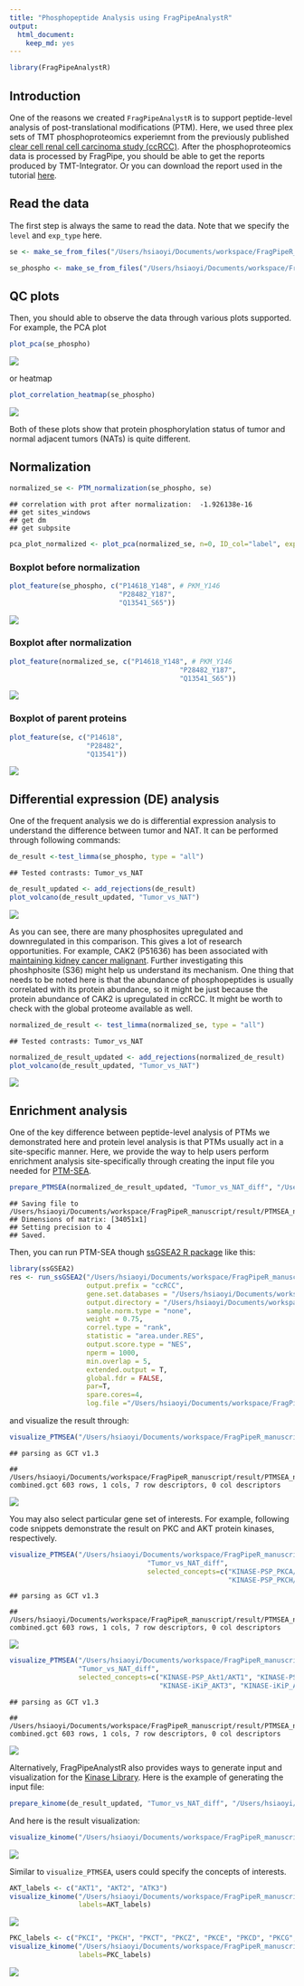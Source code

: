 ```yaml
---
title: "Phosphopeptide Analysis using FragPipeAnalystR"
output:
  html_document:
    keep_md: yes
---
```



``` r
library(FragPipeAnalystR)
```

## Introduction
One of the reasons we created `FragPipeAnalystR` is to support peptide-level analysis of post-translational modifications (PTM). Here, we used three plex sets of TMT phosphoproteomics experiemnt from the previously published [clear cell renal cell carcinoma study (ccRCC)](https://www.sciencedirect.com/science/article/pii/S0092867419311237?via%3Dihub). After the phosphoproteomics data is processed by FragPipe, you should be able to get the reports produced by TMT-Integrator. Or you can download the report used in the tutorial [here](https://drive.google.com/drive/u/2/folders/1x8DCxGKdsZQmYGsv3vSWfj1IYRPzykmT).

## Read the data

The first step is always the same to read the data. Note that we specify the `level` and `exp_type` here.


``` r
se <- make_se_from_files("/Users/hsiaoyi/Documents/workspace/FragPipeR_manuscript/data/TMT_4plex/ratio_protein_MD.tsv", "/Users/hsiaoyi/Documents/workspace/FragPipeR_manuscript/data/TMT_4plex/experiment_annotation_clean.tsv", level="protein", type = "TMT")
```


``` r
se_phospho <- make_se_from_files("/Users/hsiaoyi/Documents/workspace/FragPipeR_manuscript/data/TMT_phospho_4plex/ratio_single-site_MD.tsv", "/Users/hsiaoyi/Documents/workspace/FragPipeR_manuscript/data/TMT_4plex/experiment_annotation_clean.tsv", level="peptide", type = "TMT", exp_type="phospho")
```

## QC plots

Then, you should able to observe the data through various plots supported. For example, the PCA plot 

``` r
plot_pca(se_phospho)
```

![](phospho_TMT_tutorial_files/figure-html/unnamed-chunk-3-1.png)<!-- -->

or heatmap

``` r
plot_correlation_heatmap(se_phospho)
```

![](phospho_TMT_tutorial_files/figure-html/unnamed-chunk-4-1.png)<!-- -->

Both of these plots show that protein phosphorylation status of tumor and normal adjacent tumors (NATs) is quite different.

## Normalization

``` r
normalized_se <- PTM_normalization(se_phospho, se)
```

```
## correlation with prot after normalization:  -1.926138e-16 
## get sites_windows 
## get dm 
## get subpsite
```

``` r
pca_plot_normalized <- plot_pca(normalized_se, n=0, ID_col="label", exp="TMT", interactive = F)
```

### Boxplot before normalization

``` r
plot_feature(se_phospho, c("P14618_Y148", # PKM_Y146
                           "P28482_Y187",
                           "Q13541_S65"))
```

![](phospho_TMT_tutorial_files/figure-html/unnamed-chunk-6-1.png)<!-- -->

### Boxplot after normalization

``` r
plot_feature(normalized_se, c("P14618_Y148", # PKM_Y146
                                          "P28482_Y187",
                                          "Q13541_S65"))
```

![](phospho_TMT_tutorial_files/figure-html/unnamed-chunk-7-1.png)<!-- -->

### Boxplot of parent proteins

``` r
plot_feature(se, c("P14618",
                   "P28482",
                   "Q13541"))
```

![](phospho_TMT_tutorial_files/figure-html/unnamed-chunk-8-1.png)<!-- -->


## Differential expression (DE) analysis

One of the frequent analysis we do is differential expression analysis to understand the difference between tumor and NAT. It can be performed through following commands:


``` r
de_result <-test_limma(se_phospho, type = "all")
```

```
## Tested contrasts: Tumor_vs_NAT
```

``` r
de_result_updated <- add_rejections(de_result)
plot_volcano(de_result_updated, "Tumor_vs_NAT")
```

![](phospho_TMT_tutorial_files/figure-html/unnamed-chunk-9-1.png)<!-- -->

As you can see, there are many phosphosites upregulated and downregulated in this comparison. This gives a lot of research opportunities. For example, CAK2 (P51636) has been associated with [maintaining kidney cancer malignant](https://pubmed.ncbi.nlm.nih.gov/30288056/). Further investigating this phoshphosite (S36) might help us understand its mechanism. One thing that needs to be noted here is that the abundance of phosphopeptides is usually correlated with its protein abundance, so it might be just because the protein abundance of CAK2 is upregulated in ccRCC. It might be worth to check with the global proteome available as well. 


``` r
normalized_de_result <- test_limma(normalized_se, type = "all")
```

```
## Tested contrasts: Tumor_vs_NAT
```

``` r
normalized_de_result_updated <- add_rejections(normalized_de_result)
plot_volcano(de_result_updated, "Tumor_vs_NAT")
```

![](phospho_TMT_tutorial_files/figure-html/unnamed-chunk-10-1.png)<!-- -->

## Enrichment analysis
One of the key difference between peptide-level analysis of PTMs we demonstrated here and protein level analysis is that PTMs usually act in a site-specific manner. Here, we provide the way to help users perform enrichment analysis site-specifically through creating the input file you needed for [PTM-SEA](https://doi.org/10.1074/mcp.tir118.000943).

``` r
prepare_PTMSEA(normalized_de_result_updated, "Tumor_vs_NAT_diff", "/Users/hsiaoyi/Documents/workspace/FragPipeR_manuscript/result/PTMSEA_new/result.gct")
```

```
## Saving file to  /Users/hsiaoyi/Documents/workspace/FragPipeR_manuscript/result/PTMSEA_new/result.gct 
## Dimensions of matrix: [34051x1]
## Setting precision to 4
## Saved.
```

Then, you can run PTM-SEA though [ssGSEA2 R package](https://github.com/nicolerg/ssGSEA2) like this:

``` r
library(ssGSEA2)
res <- run_ssGSEA2("/Users/hsiaoyi/Documents/workspace/FragPipeR_manuscript/result/PTMSEA_new/result.gct",
                   output.prefix = "ccRCC",
                   gene.set.databases = "/Users/hsiaoyi/Documents/workspace/FragPipeR_manuscript/db_ptm.sig.db.all.v2.0.0/ptm.sig.db.all.flanking.human.v2.0.0.gmt",
                   output.directory = "/Users/hsiaoyi/Documents/workspace/FragPipeR_manuscript/result/PTMSEA_new/result",
                   sample.norm.type = "none", 
                   weight = 0.75, 
                   correl.type = "rank", 
                   statistic = "area.under.RES",
                   output.score.type = "NES", 
                   nperm = 1000, 
                   min.overlap = 5, 
                   extended.output = T,
                   global.fdr = FALSE,
                   par=T,
                   spare.cores=4,
                   log.file ="/Users/hsiaoyi/Documents/workspace/FragPipeR_manuscript/result/PTMSEA_new/ccRCC_PTMSEA.log")
```

and visualize the result through:


``` r
visualize_PTMSEA("/Users/hsiaoyi/Documents/workspace/FragPipeR_manuscript/result/PTMSEA_new/result/ccRCC-combined.gct", "Tumor_vs_NAT_diff")
```

```
## parsing as GCT v1.3
```

```
## /Users/hsiaoyi/Documents/workspace/FragPipeR_manuscript/result/PTMSEA_new/result/ccRCC-combined.gct 603 rows, 1 cols, 7 row descriptors, 0 col descriptors
```

![](phospho_TMT_tutorial_files/figure-html/unnamed-chunk-13-1.png)<!-- -->

You may also select particular gene set of interests. For example, following code snippets demonstrate the result on PKC and AKT protein kinases, respectively.


``` r
visualize_PTMSEA("/Users/hsiaoyi/Documents/workspace/FragPipeR_manuscript/result/PTMSEA_new/result/ccRCC-combined.gct",
                                  "Tumor_vs_NAT_diff",
                                  selected_concepts=c("KINASE-PSP_PKCA/PRKCA", "KINASE-PSP_PKCB/PRKCB", "KINASE-PSP_PKCG/PRKCG", "KINASE-PSP_PKCB_iso2/PRKCB", "KINASE-PSP_PKCD/PRKCD", "KINASE-PSP_PKCI/PRKCI", "KINASE-PSP_PKCT/PRKCQ",
                                                      "KINASE-PSP_PKCH/PRKCH", "KINASE-PSP_PKCE/PRKCE", "KINASE-PSP_PKCZ/PRKCZ"))
```

```
## parsing as GCT v1.3
```

```
## /Users/hsiaoyi/Documents/workspace/FragPipeR_manuscript/result/PTMSEA_new/result/ccRCC-combined.gct 603 rows, 1 cols, 7 row descriptors, 0 col descriptors
```

![](phospho_TMT_tutorial_files/figure-html/unnamed-chunk-14-1.png)<!-- -->


``` r
visualize_PTMSEA("/Users/hsiaoyi/Documents/workspace/FragPipeR_manuscript/result/PTMSEA_new/result/ccRCC-combined.gct",
                 "Tumor_vs_NAT_diff",
                 selected_concepts=c("KINASE-PSP_Akt1/AKT1", "KINASE-PSP_Akt3/AKT3", "KINASE-PSP_Akt2/AKT2",
                                     "KINASE-iKiP_AKT3", "KINASE-iKiP_AKT2", "PATH-WP_PI3K-Akt_signaling_pathway", "KINASE-iKiP_AKT1"))
```

```
## parsing as GCT v1.3
```

```
## /Users/hsiaoyi/Documents/workspace/FragPipeR_manuscript/result/PTMSEA_new/result/ccRCC-combined.gct 603 rows, 1 cols, 7 row descriptors, 0 col descriptors
```

![](phospho_TMT_tutorial_files/figure-html/unnamed-chunk-15-1.png)<!-- -->
                                                      
Alternatively, FragPipeAnalystR also provides ways to generate input and visualization for the [Kinase Library](https://kinase-library.phosphosite.org/). Here is the example of generating the input file:


``` r
prepare_kinome(de_result_updated, "Tumor_vs_NAT_diff", "/Users/hsiaoyi/Documents/workspace/FragPipeR_manuscript/result/kinome_new/kinome_input_asterisk.tsv")
```


And here is the result visualization:

``` r
visualize_kinome("/Users/hsiaoyi/Documents/workspace/FragPipeR_manuscript/result/kinome_result/enrichment-analysis-result-table.txt")
```

![](phospho_TMT_tutorial_files/figure-html/unnamed-chunk-17-1.png)<!-- -->

Similar to `visualize_PTMSEA`, users could specify the concepts of interests.


``` r
AKT_labels <- c("AKT1", "AKT2", "ATK3")
visualize_kinome("/Users/hsiaoyi/Documents/workspace/FragPipeR_manuscript/result/kinome_result/enrichment-analysis-result-table.txt",
                 labels=AKT_labels)
```

![](phospho_TMT_tutorial_files/figure-html/unnamed-chunk-18-1.png)<!-- -->


``` r
PKC_labels <- c("PKCI", "PKCH", "PKCT", "PKCZ", "PKCE", "PKCD", "PKCG", "PKCA", "PKCB")
visualize_kinome("/Users/hsiaoyi/Documents/workspace/FragPipeR_manuscript/result/kinome_result/enrichment-analysis-result-table.txt",
                 labels=PKC_labels)
```

![](phospho_TMT_tutorial_files/figure-html/unnamed-chunk-19-1.png)<!-- -->




